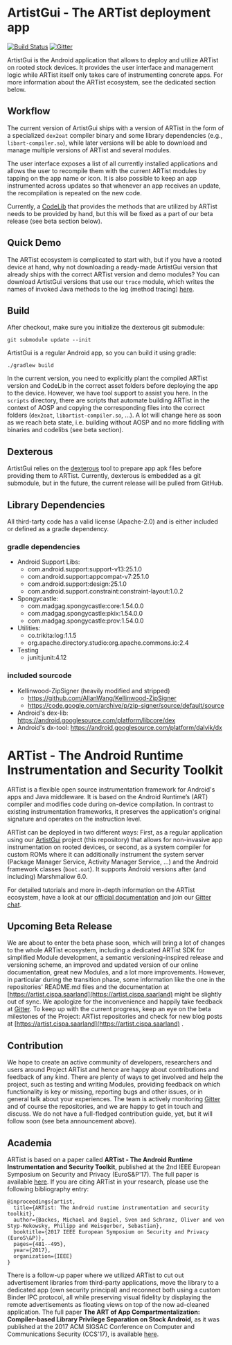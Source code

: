 # ArtistGui - The ARTist deployment app

[![Build Status](https://travis-ci.org/Project-ARTist/ArtistGui.svg?branch=master)](https://travis-ci.org/Project-ARTist/ArtistGui) [![Gitter](https://badges.gitter.im/Project-ARTist/meta.svg)](https://gitter.im/project-artist/Lobby?utm_source=badge&utm_medium=badge&utm_campaign=pr-badge&utm_content=body_badge)


ArtistGui is the Android application that allows to deploy and utilize ARTist on rooted stock devices. It provides the user interface and management logic while ARTist itself only takes care of instrumenting concrete apps. For more information about the ARTist ecosystem, see the dedicated section below. 

## Workflow

The current version of ArtistGui ships with a version of ARTist in the form of a specialized ```dex2oat``` compiler binary and some library dependencies (e.g., ```libart-compiler.so```), while later versions will be able to download and manage multiple versions of ARTist and several modules.

The user interface exposes a list of all currently installed applications and allows the user to recompile them with the current ARTist modules by tapping on the app name or icon. It is also possible to keep an app instrumented across updates so that whenever an app receives an update, the recompilation is repeated on the new code. 

Currently, a [CodeLib](https://github.com/Project-ARTist/CodeLib) that provides the methods that are utilized by ARTist needs to be provided by hand, but this will be fixed as a part of our beta release (see beta section below). 

## Quick Demo

The ARTist ecosystem is complicated to start with, but if you have a rooted device at hand, why not downloading a ready-made ArtistGui version that already ships with the correct ARTist version and demo modules? You can download ArtistGui versions that use our ```trace``` module, which writes the names of invoked Java methods to the log (method tracing) [here](https://artist.cispa.saarland/binaries/).

## Build

After checkout, make sure you initialize the dexterous git submodule:

```
git submodule update --init
```

ArtistGui is a regular Android app, so you can build it using gradle:

```
./gradlew build
```

In the current version, you need to explicitly plant the compiled ARTist version and CodeLib in the correct asset folders before deploying the app to the device. However, we have tool support to assist you here. In the ```scripts``` directory, there are scripts that automate building ARTist in the context of AOSP and copying the corresponding files into the correct folders (```dex2oat```, ```libartist-compiler.so```, ...). A lot will change here as soon as we reach beta state, i.e. building without AOSP and no more fiddling with binaries and codelibs (see beta section).

## Dexterous

ArtistGui relies on the [dexterous](https://github.com/Project-ARTist/dexterous) tool to prepare app apk files before providing them to ARTist. Currently, dexterous is embedded as a git submodule, but in the future, the current release will be pulled from GitHub. 

## Library Dependencies

All third-tarty code has a valid license (Apache-2.0) and is either included or defined as a
gradle dependency.

### gradle dependencies

- Android Support Libs:
    - com.android.support:support-v13:25.1.0
    - com.android.support:appcompat-v7:25.1.0
    - com.android.support:design:25.1.0
    - com.android.support.constraint:constraint-layout:1.0.2
- Spongycastle:
    - com.madgag.spongycastle:core:1.54.0.0
    - com.madgag.spongycastle:pkix:1.54.0.0
    - com.madgag.spongycastle:prov:1.54.0.0
- Utilities:
    - co.trikita:log:1.1.5
    - org.apache.directory.studio:org.apache.commons.io:2.4
- Testing
    - junit:junit:4.12

### included sourcode

- Kellinwood-ZipSigner (heavily modified and stripped)
    - https://github.com/AllanWang/Kellinwood-ZipSigner
    - https://code.google.com/archive/p/zip-signer/source/default/source
- Android's dex-lib: https://android.googlesource.com/platform/libcore/dex
- Android's dx-tool: https://android.googlesource.com/platform/dalvik/dx


# ARTist - The Android Runtime Instrumentation and Security Toolkit

ARTist is a flexible open source instrumentation framework for Android's apps and Java middleware. It is based on the Android Runtime’s (ART) compiler and modifies code during on-device compilation. In contrast to existing instrumentation frameworks, it preserves the application's original signature and operates on the instruction level. 

ARTist can be deployed in two different ways: First, as a regular application using our [ArtistGui](https://github.com/Project-ARTist/ArtistGui) project (this repository) that allows for non-invasive app instrumentation on rooted devices, or second, as a system compiler for custom ROMs where it can additionally instrument the system server (Package Manager Service, Activity Manager Service, ...) and the Android framework classes (```boot.oat```). It supports Android versions after (and including) Marshmallow 6.0. 

For detailed tutorials and more in-depth information on the ARTist ecosystem, have a look at our [official documentation](https://artist.cispa.saarland) and join our [Gitter chat](https://gitter.im/project-artist/Lobby).

## Upcoming Beta Release

We are about to enter the beta phase soon, which will bring a lot of changes to the whole ARTist ecosystem, including a dedicated ARTist SDK for simplified Module development, a semantic versioning-inspired release and versioning scheme, an improved and updated version of our online documentation, great new Modules, and a lot more improvements. However, in particular during the transition phase, some information like the one in the repositories' README.md files and the documentation at [https://artist.cispa.saarland](https://artist.cispa.saarland) might be slightly out of sync. We apologize for the inconvenience and happily take feedback at [Gitter](https://gitter.im/project-artist/Lobby). To keep up with the current progress, keep an eye on the beta milestones of the Project: ARTist repositories and check for new blog posts at [https://artist.cispa.saarland](https://artist.cispa.saarland) . 

## Contribution

We hope to create an active community of developers, researchers and users around Project ARTist and hence are happy about contributions and feedback of any kind. There are plenty of ways to get involved and help the project, such as testing and writing Modules, providing feedback on which functionality is key or missing, reporting bugs and other issues, or in general talk about your experiences. The team is actively monitoring [Gitter](https://gitter.im/project-artist/) and of course the repositories, and we are happy to get in touch and discuss. We do not have a full-fledged contribution guide, yet, but it will follow soon (see beta announcement above). 

## Academia

ARTist is based on a paper called **ARTist - The Android Runtime Instrumentation and Security Toolkit**, published at the 2nd IEEE European Symposium on Security and Privacy (EuroS&P'17). The full paper is available [here](https://artist.cispa.saarland/res/papers/ARTist.pdf). If you are citing ARTist in your research, please use the following bibliography entry:

```
@inproceedings{artist,
  title={ARTist: The Android runtime instrumentation and security toolkit},
  author={Backes, Michael and Bugiel, Sven and Schranz, Oliver and von Styp-Rekowsky, Philipp and Weisgerber, Sebastian},
  booktitle={2017 IEEE European Symposium on Security and Privacy (EuroS\&P)},
  pages={481--495},
  year={2017},
  organization={IEEE}
}
```

There is a follow-up paper where we utilized ARTist to cut out advertisement libraries from third-party applications, move the library to a dedicated app (own security principal) and reconnect both using a custom Binder IPC protocol, all while preserving visual fidelity by displaying the remote advertisements as floating views on top of the now ad-cleaned application. The full paper **The ART of App Compartmentalization: Compiler-based Library Privilege Separation on Stock Android**, as it was published at the 2017 ACM SIGSAC Conference on Computer and Communications Security (CCS'17), is available [here](https://artist.cispa.saarland/res/papers/CompARTist.pdf).
